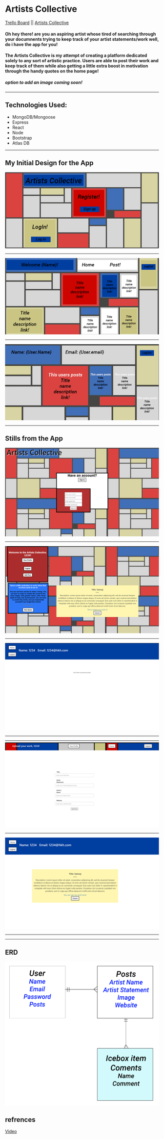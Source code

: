 # Artists Collective 
[Trello Board](https://trello.com/b/3EDkoUVF/project-4)  ||  [Artists Collective](https://artits-collective.herokuapp.com/)
#### Oh hey there! are you an aspiring artist whose tired of searching through your documnents trying to keep track of your artist statements/work well, do i have the app for you! 

####  **The Artists Collective** is my attempt of creating a platform dedicated solely to any sort of artistic practice. Users are able to post their work and keep track of them while also getting a little extra boost in motivation through the handy quotes on the home page!  

##### option to add an image coming soon! 
___
## Technologies Used:
+ MongoDB/Mongoose
+ Express
+ React
+ Node
+ Bootstrap
+ Atlas DB
___

## My Initial Design for the App 
![1](imagesRM/1.png)
____
![p2](imagesRM/p2.png)
___
![3](imagesRM/3.png)
____

## Stills from the App 
![5](imagesRM/5.png)
____
![11actual](imagesRM/11actual.png)
___
![7](imagesRM/7.png)
____
![8](imagesRM/8.png)
____
![9](imagesRM/9.png)
___


___

## ERD 
![11](readmeimages/p4.png)

## refrences 

[Video ](https://www.youtube.com/watch?v=LzYTqzi9rQk&ab_channel=CodingwithElias)